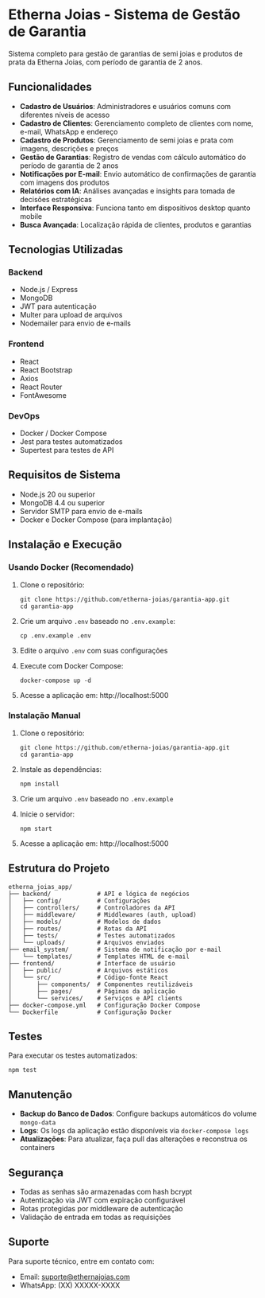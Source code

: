 # Etherna Joias - Sistema de Gestão de Garantia

Sistema completo para gestão de garantias de semi joias e produtos de prata da Etherna Joias, com período de garantia de 2 anos.

## Funcionalidades

- **Cadastro de Usuários**: Administradores e usuários comuns com diferentes níveis de acesso
- **Cadastro de Clientes**: Gerenciamento completo de clientes com nome, e-mail, WhatsApp e endereço
- **Cadastro de Produtos**: Gerenciamento de semi joias e prata com imagens, descrições e preços
- **Gestão de Garantias**: Registro de vendas com cálculo automático do período de garantia de 2 anos
- **Notificações por E-mail**: Envio automático de confirmações de garantia com imagens dos produtos
- **Relatórios com IA**: Análises avançadas e insights para tomada de decisões estratégicas
- **Interface Responsiva**: Funciona tanto em dispositivos desktop quanto mobile
- **Busca Avançada**: Localização rápida de clientes, produtos e garantias

## Tecnologias Utilizadas

### Backend
- Node.js / Express
- MongoDB
- JWT para autenticação
- Multer para upload de arquivos
- Nodemailer para envio de e-mails

### Frontend
- React
- React Bootstrap
- Axios
- React Router
- FontAwesome

### DevOps
- Docker / Docker Compose
- Jest para testes automatizados
- Supertest para testes de API

## Requisitos de Sistema

- Node.js 20 ou superior
- MongoDB 4.4 ou superior
- Servidor SMTP para envio de e-mails
- Docker e Docker Compose (para implantação)

## Instalação e Execução

### Usando Docker (Recomendado)

1. Clone o repositório:
   ```
   git clone https://github.com/etherna-joias/garantia-app.git
   cd garantia-app
   ```

2. Crie um arquivo `.env` baseado no `.env.example`:
   ```
   cp .env.example .env
   ```

3. Edite o arquivo `.env` com suas configurações

4. Execute com Docker Compose:
   ```
   docker-compose up -d
   ```

5. Acesse a aplicação em: http://localhost:5000

### Instalação Manual

1. Clone o repositório:
   ```
   git clone https://github.com/etherna-joias/garantia-app.git
   cd garantia-app
   ```

2. Instale as dependências:
   ```
   npm install
   ```

3. Crie um arquivo `.env` baseado no `.env.example`

4. Inicie o servidor:
   ```
   npm start
   ```

5. Acesse a aplicação em: http://localhost:5000

## Estrutura do Projeto

```
etherna_joias_app/
├── backend/             # API e lógica de negócios
│   ├── config/          # Configurações
│   ├── controllers/     # Controladores da API
│   ├── middleware/      # Middlewares (auth, upload)
│   ├── models/          # Modelos de dados
│   ├── routes/          # Rotas da API
│   ├── tests/           # Testes automatizados
│   └── uploads/         # Arquivos enviados
├── email_system/        # Sistema de notificação por e-mail
│   └── templates/       # Templates HTML de e-mail
├── frontend/            # Interface de usuário
│   ├── public/          # Arquivos estáticos
│   └── src/             # Código-fonte React
│       ├── components/  # Componentes reutilizáveis
│       ├── pages/       # Páginas da aplicação
│       └── services/    # Serviços e API clients
├── docker-compose.yml   # Configuração Docker Compose
└── Dockerfile           # Configuração Docker
```

## Testes

Para executar os testes automatizados:

```
npm test
```

## Manutenção

- **Backup do Banco de Dados**: Configure backups automáticos do volume `mongo-data`
- **Logs**: Os logs da aplicação estão disponíveis via `docker-compose logs`
- **Atualizações**: Para atualizar, faça pull das alterações e reconstrua os containers

## Segurança

- Todas as senhas são armazenadas com hash bcrypt
- Autenticação via JWT com expiração configurável
- Rotas protegidas por middleware de autenticação
- Validação de entrada em todas as requisições

## Suporte

Para suporte técnico, entre em contato com:
- Email: suporte@ethernajoias.com
- WhatsApp: (XX) XXXXX-XXXX
